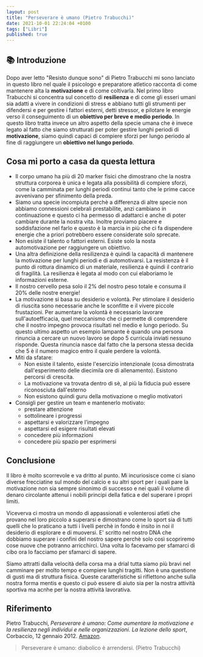 ```yaml
---
layout: post
title: "Perseverare è umano (Pietro Trabucchi)"
date: 2021-10-01 22:24:04 +0100
tags: ["Libri"]
published: true
---
```


## :books: Introduzione

Dopo aver letto "Resisto dunque sono" di Pietro Trabucchi mi sono lanciato in questo libro nel quale il psicologo e preparatore atletico racconta di come mantenere alta la **motivazione** e di come coltivarla.
Nel primo libro Trabucchi si concentra sul concetto di **resilienza** e di come gli esseri umani sia adatti a vivere in condizioni di stress e abbiano tutti gli strumenti per difendersi e per gestire i fattori esterni, detti stressor, e pilotare le energie verso il conseguimento di un **obiettivo per breve e medio periodo**.
In questo libro tratta invece un altro aspetto della specie umana che è invece legato al fatto che siamo strutturati per poter gestire lunghi periodi di **motivazione**, siamo quindi capaci di compiere sforzi per lungo periodo al fine di raggiungere un **obiettivo nel lungo periodo**.

## Cosa mi porto a casa da questa lettura

- Il corpo umano ha più di 20 marker fisici che dimostrano che la nostra struttura corporea è unica e legata alla possibilità di compiere sforzi, come la camminata per lunghi periodi continui tanto che le prime cacce avvenivano per sfinimento della preda.
- Siamo una specie incompiuta perchè a differenza di altre specie non abbiamo connessioni celebrali prestabilite, anzi cambiano in continuazione e questo ci ha permesso di adattarci e anche di poter cambiare durante la nostra vita. Inoltre proviamo piacere e soddisfazione nel farlo e questo è la marcia in più che ci fa dispendere energie che a priori potrebbero essere considerate solo sprecate.
- Non esiste il talento o fattori esterni. Esiste solo la nosta automotivazione per raggiungere un obiettivo.
- Una altra definizione della resilizenza è quindi la capacità di mantenere la motivazione per lunghi periodi e di automotivarsi. La resistenza è il punto di rottura dinamico di un materiale, resilienza è quindi il contrario di fragilità. La resilienza è legata al modo con cui elaboriamo le informazioni esterne.
- Il nostro cervello pesa solo il 2% del nostro peso totale e consuma il 20% delle nostre energie!
- La motivazione si basa su desiderio e volontà. Per stimolare il desiderio di riuscita sono necessarie anche le sconfitte e il vivere piccole frustazioni. Per aumentare la volontà è necessario lavorare sull'autoefficacia, quel meccanismo che ci permette di comprendere che il nostro impegno provoca risultati nel medio e lungo periodo. Su questo ultimo aspetto un esempio lampante è quando una persona rinuncia a cercare un nuovo lavoro se dopo 5 curricula inviati nessuno risponde. Questa rinuncia nasce dal fatto che la persona stessa decida che 5 è il numero magico entro il quale perdere la volontà.
- Miti da sfatare:
  - Non esiste il talento, esiste l'esercizio intenzionale (cosa dimostrata dall'esperimento delle diecimila ore di allenamento). Esistono percorsi di crescita.
  - La motivazione va trovata dentro di sè, al più la fiducia può essere riconosciuta dall'esterno
  - Non esistono quindi guru della motivazione o meglio motivatori
- Consigli per gestire un team e mantenerlo motivato:
  - prestare attenzione
  - sottolineare i progressi
  - aspettarsi e valorizzare l’impegno
  - aspettarsi ed esigere risultati elevati
  - concedere più informazioni
  - concedere più spazio per esprimersi

## Conclusione

Il libro è molto scorrevole e va dritto al punto. Mi incuriosisce come ci siano diverse frecciatine sul mondo del calcio e su altri sport per i quali pare la motivazione non sia sempre sinonimo di successo e nei quali il volume di denaro circolante attenui i nobili principi della fatica e del superare i propri limiti.

Viceverva ci mostra un mondo di appassionati e volenterosi atleti che provano nel loro piccolo a superarsi e dimostrano come lo sport sia di tutti quelli che lo praticano a tutti i livelli perchè in fondo è insito in noi il desiderio di esplorare e di muoversi. E' scritto nel nostro DNA che dobbiamo superare i confini del nostro sapere perchè solo così scopriremo cose nuove che potranno arricchirci. Una volta lo facevamo per sfamarci di cibo ora lo facciamo per sfamarci di sapere.

Siamo attratti dalla velocità della corsa ma a drial tutta siamo più bravi nel camminare per molto tempo e compiere lunghi tragitti. Non è una questione di gusti ma di struttura fisica. Queste caratteristiche si riflettono anche sulla nostra forma mentis e questo ci può essere di aiuto sia per la nostra attività sportiva ma acnhe per la nostra attività lavorativa.

## Riferimento

Pietro Trabucchi, _Perseverare è umano: Come aumentare la motivazione e la resilienza negli individui e nelle organizzazioni. La lezione dello sport_, Corbaccio, 12 gennaio 2012. [Amazon](https://www.amazon.it/Perseverare-umano-motivazione-resilienza-organizzazioni-ebook/dp/B006WLOORQ/ref=tmm_kin_swatch_0?_encoding=UTF8&qid=1629662219&sr=8-1).

> Perseverare è umano: diabolico è arrendersi. (Pietro Trabucchi)
